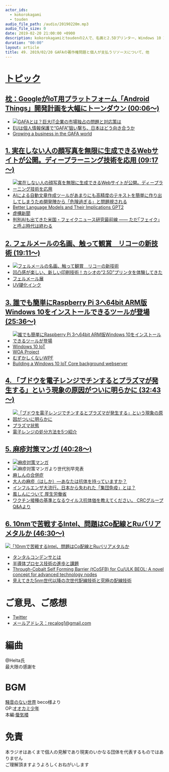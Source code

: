 ```yaml
---
actor_ids:
  - kokorokagami
  - touden
audio_file_path: /audio/20190220m.mp3
audio_file_size: 0
date: 2019-02-20 21:00:00 +0900
description: kokorokagamiとtoudenの2人で、名画と2.5Dプリンター、Windows 10 IoTなどについて話しました。
duration: "00:00"
layout: article
title: 49. 2019/02/20 GAFAの著作権問題と個人が支払うリソースについて、他
---
```

# <u>トピック</u>

## <u>枕：GoogleがIoT用プラットフォーム「Android Things」開発計画を大幅にトーンダウン (00:06～)</u>

- [![GAFAとは？巨大IT企業の市場独占の問題と対応策は](https://assetsds.cdnedge.bluemix.net/sites/default/files/styles/big_2/public/feature/images/gafa.jpg?itok=z6K92tkm&c=db5cc4102b3911b7cc1131a0838e2fd3)](https://bouncy.news/7356)
- [EUは個人情報保護で“GAFA”狙い撃ち、日本はどう向き合うか](https://newswitch.jp/p/15777)
- [Growing a business in the GAFA world](https://www.thedailystar.net/business/growing-business-the-gafa-world-1548466)

## <u>1. 実在しない人の顔写真を無限に生成できるWebサイトが公開。ディープラーニング技術を応用 (09:17～)</u>

- [![実在しない人の顔写真を無限に生成できるWebサイトが公開。ディープラーニング技術を応用](https://o.aolcdn.com/images/dims?resize=2000%2C2000%2Cshrink&image_uri=https%3A%2F%2Fs.yimg.com%2Fos%2Fcreatr-uploaded-images%2F2019-02%2F3d573150-32b3-11e9-97f1-30cb08360f3d&client=a1acac3e1b3290917d92&signature=b5f1b84720a0bfd0ee99b64d5476b7d2e60b500f)](https://japanese.engadget.com/2019/02/17/web/)
- [AIによる自動文章作成ツールがあまりにも高精度のテキストを簡単に作り出してしまうため開発陣から「危険過ぎる」と問題視される](https://gigazine.net/news/20190216-ai-fake-text-generator-dangerous-release/)
- [Better Language Models and Their Implications GPT2](https://blog.openai.com/better-language-models/)
- [虚構新聞](http://kyoko-np.net/)
- [判別AIも出てきた米国・フェイクニュース研究最前線 —— ただ｢フェイク｣と呼ぶ時代は終わる](https://www.businessinsider.jp/post-183518)

## <u>2. フェルメールの名画、触って観賞　リコーの新技術  (19:11～)</u>

- [![フェルメールの名画、触って観賞　リコーの新技術 ](https://www.nikkei.com/content/pic/20190220/96958A9F889DE6E3E6E4E4E4E0E2E3EBE2E0E0E2E3EB8AE1E7E2E2E2-DSXMZO4121621013022019X35001-PN1-2.jpg)](https://id.nikkei.com/lounge/auth/password/proxy/post_response.seam?cid=1099003)
- [凹凸感が楽しい、新しい印刷技術！カシオの“2.5D”プリンタを体験してきた](https://www.rbbtoday.com/article/2018/04/02/159458.html)
- [フェルメール展](https://www.vermeer.jp/)
- [UV硬化インク](https://japan.mimaki.com/supply/ink/uv-curable.html)

## <u>3. 誰でも簡単にRaspberry Pi 3へ64bit ARM版Windows 10をインストールできるツールが登場 (25:36～)</u>

- [![誰でも簡単にRaspberry Pi 3へ64bit ARM版Windows 10をインストールできるツールが登場](https://i.gzn.jp/img/2019/02/14/raspberry-pi-run-windows-10/00.jpg)](https://gigazine.net/news/20190214-raspberry-pi-run-windows-10/)
- [Windows 10 IoT](https://developer.microsoft.com/ja-jp/windows/iot)
- [WOA Project](https://github.com/WoA-project)
- [むずかしくないWPF](https://qiita.com/karno/items/f30f661b40d9adec6a6d)
- [Building a Windows 10 IoT Core background webserver](https://sandervandevelde.wordpress.com/2016/04/08/building-a-windows-10-iot-core-background-webserver/)

## <u>4. 「ブドウを電子レンジでチンするとプラズマが発生する」という現象の原因がついに明らかに (32:43～)</u>

- [![「ブドウを電子レンジでチンするとプラズマが発生する」という現象の原因がついに明らかに](https://i.gzn.jp/img/2019/02/19/plasma-formation-in-grapes/00_m.jpg)](https://gigazine.net/news/20190219-plasma-formation-in-grapes/)
- [プラズマ状態](http://www.geocities.jp/hiroyuki0620785/lamp/plazma.htm)
- [電子レンジの処分方法を5つ紹介](https://www.takakuureru.com/magazine/5234)

## <u>5. 麻疹対策マンガ (40:28～)</u>

- [![麻疹対策マンガ](http://livedoor.blogimg.jp/aoshik/imgs/9/6/96bf7ab3-s.jpg)](http://aoshikayu.com/archives/36389848.html)
- ![麻疹対策マンガより世代別早見表](http://livedoor.blogimg.jp/aoshik/imgs/8/2/828279ec-s.jpg)
- [麻しんの合併症](https://www.mhlw.go.jp/bunya/kenkou/kekkaku-kansenshou21/dl/080410a_0013.pdf)
- [大人の麻疹（はしか）―あなたは抗体を持っていますか？](http://www.do-yukai.com/medical/105.html)
- [インフルエンザ大流行。日本から失われた「集団免疫」とは？](https://www.huffingtonpost.jp/2018/01/26/infuruenzacommunity_a_23344626/)
- [風しんについて 厚生労働省](https://www.mhlw.go.jp/seisakunitsuite/bunya/kenkou_iryou/kenkou/kekkaku-kansenshou/rubella/index.html)
- [ワクチン接種の基準となるウイルス抗体価を教えてください。 CRCグループQ&Aより](http://www.crc-group.co.jp/crc/q_and_a/123.html)

## <u>6. 10nmで苦戦するIntel、問題はCo配線とRuバリアメタルか (46:30～)</u>

[![「10nmで苦戦するIntel、問題はCo配線とRuバリアメタルか](https://image.itmedia.co.jp/ee/articles/1902/18/mm3017_190219nano3.jpg)](https://eetimes.jp/ee/articles/1902/18/news024.html)
- [タンタルコンデンサとは](https://www.rohm.co.jp/electronics-basics/capacitors/tc_what1)
- [半導体プロセス技術の進歩と課題](https://www.toshiba.co.jp/tech/review/2004/08/59_08pdf/a02.pdf)
- [Through-Cobalt Self Forming Barrier (tCoSFB) for Cu/ULK BEOL: A novel concept for advanced technology nodes](https://ieeexplore.ieee.org/document/7409651)
- [見えてきた5nm世代以降の次世代配線技術と究極の配線技術](https://pc.watch.impress.co.jp/docs/column/semicon/1097147.html)

# ご意見、ご感想
- [Twitter](https://twitter.com/recalog1)
- [メールアドレス：recalog1@gmail.com](recalog1@gmail.com)

# 編曲

@Helta氏  
最大限の感謝を  

# BGM

[騒音のない世界](http://noiselessworld.net/) beco様より  
OP:[オオカミ少年](https://soundcloud.com/baron1_3/wolfboy)  
本編:[蜃気楼](https://soundcloud.com/baron1_3/shinkirou)  

# 免責

本ラジオはあくまで個人の見解であり現実のいかなる団体を代表するものではありません  
ご理解頂ますようよろしくおねがいします  